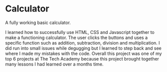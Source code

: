 # Calculator

A fully working basic calculator.

I learned how to successfully use HTML, CSS and Javascript together to make a functioning calculator. The user clicks the buttons and uses a specific function such as addition, subtraction, division and multiplication. I did run into small issues while degugging but I learned to step back and see where I made my mistakes with the code. Overall this project was one of my top 6 projects at The Tech Academy because this project brought together many lessons I had learned over a months time.
